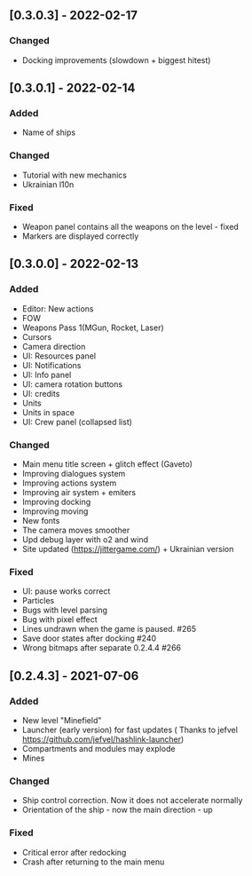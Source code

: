 ## [0.3.0.3] - 2022-02-17
### Changed
- Docking improvements (slowdown + biggest hitest)

## [0.3.0.1] - 2022-02-14
### Added
- Name of ships

### Changed
- Tutorial with new mechanics
- Ukrainian l10n

### Fixed
- Weapon panel contains all the weapons on the level - fixed
- Markers are displayed correctly 

## [0.3.0.0] - 2022-02-13
### Added
- Editor: New actions
- FOW
- Weapons Pass 1(MGun, Rocket, Laser)
- Cursors
- Camera direction
- UI: Resources panel
- UI: Notifications
- UI: Info panel
- UI: camera rotation buttons
- UI: credits
- Units
- Units in space
- UI: Crew panel (collapsed list)

### Changed
- Main menu title screen + glitch effect (Gaveto)
- Improving dialogues system
- Improving actions system
- Improving air system + emiters
- Improving docking
- Improving moving
- New fonts
- The camera moves smoother
- Upd debug layer with o2 and wind
- Site updated (https://jittergame.com/) + Ukrainian version

### Fixed
- UI: pause works correct
- Particles
- Bugs with level parsing
- Bug with pixel effect
- Lines undrawn when the game is paused. #265
- Save door states after docking #240
- Wrong bitmaps after separate 0.2.4.4 #266

## [0.2.4.3] - 2021-07-06
### Added
- New level "Minefield"
- Launcher (early version) for fast updates ( Thanks to jefvel https://github.com/jefvel/hashlink-launcher)
- Compartments and modules may explode
- Mines

### Changed
- Ship control correction. Now it does not accelerate normally
- Orientation of the ship - now the main direction - up

### Fixed
- Critical error after redocking
- Crash after returning to the main menu
